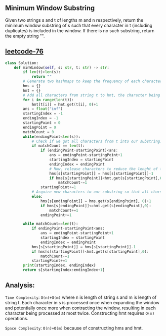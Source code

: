 ## Minimum Window Substring

Given two strings s and t of lengths m and n respectively, return the minimum window substring of s such that every character in t (including duplicates) is included in the window. If there is no such substring, return the empty string "".

<h2><a href="https://leetcode.com/problems/minimum-window-substring/description/">leetcode-76</a></h2>

```py
class Solution:
    def minWindow(self, s: str, t: str) -> str:
        if len(t)>len(s):
            return ""
        # Generate two hashmaps to keep the frequency of each character in s and t respectively.
        hms = {}
        hmt = {}
        # Add all characters from string t to hmt, the character being the key and its frequency being the value.
        for i in range(len(t)):
            hmt[t[i]] = hmt.get(t[i], 0)+1
        ans = float("inf")
        startingIndex = -1
        endingIndex = -1
        startingPoint = 0
        endingPoint = 0
        matchCount = 0
        while(endingPoint<len(s)):
            # Check if we got all characters from t into our substring.
            if matchCount == len(t):
                if (endingPoint-startingPoint)<ans:
                    ans = endingPoint-startingPoint+1
                    startingIndex = startingPoint
                    endingIndex = endingPoint
                    # Now, release characters to reduce the lenght of the substring that contains all t.
                    hms[s[startingPoint]] = hms[s[startingPoint]]-1
                    if hms[s[startingPoint]]<hmt.get(s[startingPoint],0):
                        matchCount-=1
                startingPoint+=1
            # Acquire new characters to our substring so that all chars from t is included
            else:
                hms[s[endingPoint]] = hms.get(s[endingPoint], 0)+1
                if hms[s[endingPoint]]<=hmt.get(s[endingPoint],0):
                    matchCount+=1
                endingPoint+=1

        while matchCount==len(t):
            if endingPoint-startingPoint<ans:
                ans = endingPoint-startingPoint+1
                startingIndex = startingPoint
                endingIndex = endingPoint
            hms[s[startingPoint]] = hms[s[startingPoint]]-1
            if hms[s[startingPoint]]<hmt.get(s[startingPoint],0):
                matchCount-=1
            startingPoint+=1
        print(startingIndex, endingIndex)
        return s[startingIndex:endingIndex+1]


```

## Analysis:

`Time Complexity`: `O(n)+O(m)` where n is length of string s and m is length of string t. Each character in s is processed once when expanding the window and potentially once more when contracting the window, resulting in each character being processed at most twice.
Constructing hmt requires `O(m)` operations.

`Space Complexity`: `O(n)+O(m)` because of constructing hms and hmt.
